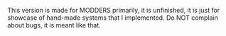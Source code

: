 This version is made for MODDERS primarily, it is unfinished, it is just for showcase of hand-made systems that I implemented. Do NOT complain about bugs, it is meant like that.
